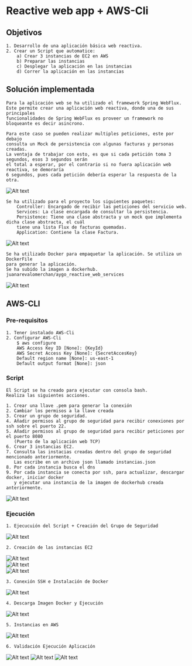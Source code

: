 # Reactive web app + AWS-Cli

## Objetivos
	1. Desarrollo de una aplicación básica web reactiva.
	2. Crear un Script que automatice:
		a) Crear 3 instancias de EC2 en AWS
		b) Preparar las instancias
		c) Desplegar la aplicación en las instancias
		d) Correr la aplicación en las instancias
		
## Solución implementada
	Para la aplicación web se ha utilizado el framework Spring WebFlux.
	Este permite crear una aplicación web reactiva, donde una de sus principales
	funcionalidades de Spring WebFlux es proveer un framework no bloqueante es decir asincrono.
	
	Para este caso se pueden realizar multiples peticiones, este por debajo
	consulta un Mock de persistencia con algunas facturas y personas creadas.
	La ventaja de trabajar con esto, es que si cada petición toma 3 segundos, esos 3 segundos serán
	el total a esperar, por el contrario si no fuera aplicación web reactiva, se demoraría
	6 segundos, pues cada petición debería esperar la respuesta de la otra.
	
	
![Alt text](images/arquitecturaPaquetesProyecto.PNG)		

	Se ha utilizado para el proyecto los siguientes paquetes:
		Controller: Encargado de recibir las peticiones del servicio web.
		Services: La clase encargada de consultar la persistencia.
		Persistence: Tiene una clase abstracta y un mock que implementa dicha clase abstracta, el cuál
		tiene una lista Flux de facturas quemadas.
		Application: Contiene la clase Factura.
		
![Alt text](images/localhostTest.PNG)

	Se ha utilizado Docker para empaquetar la aplicación. Se utiliza un DockerFile 
	para generar la aplicación.
	Se ha subido la imagen a dockerhub. juanarevalomerchan/aygo_reactive_web_services
	
![Alt text](images/dockerImage.PNG)	

## AWS-CLI

### Pre-requisitos
	1. Tener instalado AWS-Cli
	2. Configurar AWS-Cli
		$ aws configure
		AWS Access Key ID [None]: {KeyId}
		AWS Secret Access Key [None]: {SecretAccesKey}
		Default region name [None]: us-east-1
		Default output format [None]: json	
		
### Script
	El Script se ha creado para ejecutar con consola bash.
	Realiza las siguientes acciones.
	
	1. Crear una llave .pem para generar la conexión
	2. Cambiar los permisos a la llave creada
	3. Crear un grupo de seguridad.
	4. Añadir permisos al grupo de seguridad para recibir conexiones por ssh sobre el puerto 22.
	5. Añadir permisos al grupo de seguridad para recibir peticiones por el puerto 8080 
	   (Puerto de la aplicación web TCP)
	6. Crear 3 instancias EC2.
	7. Consulta las instacias creadas dentro del grupo de seguridad mencionado anteriormente.
	   Las escribe en un archivo json llamado instancias.json	
	8. Por cada instancia busca el dns
	9. Por cada instancia se conecta por ssh, para actualizar, descargar docker, iniciar docker
	   y ejecutar una instancia de la imagen de dockerhub creada anteriormente.	
	
![Alt text](images/scriptImage.PNG)	


### Ejecución
	1. Ejecucuión del Script + Creación del Grupo de Seguridad
	
![Alt text](images/groupId.PNG)	

	2. Creación de las instancias EC2
	
![Alt text](images/instancia1.PNG)	
![Alt text](images/instancia2.PNG)	
![Alt text](images/instancia3.PNG)		
	
	3. Conexión SSH e Instalación de Docker	
	
![Alt text](images/ConexionYDocket.PNG)	

	4. Descarga Imagen Docker y Ejecución
	
![Alt text](images/InicializarDockerEjecutarImagen.PNG)	

	5. Instancias en AWS
	
![Alt text](images/InstanciasAWS.PNG)	

	6. Validación Ejecución Aplicación
	
![Alt text](images/ejecucion1.PNG)
![Alt text](images/ejecucion2.PNG)
![Alt text](images/ejecucion3.PNG)	
	
	
		
	
	
	